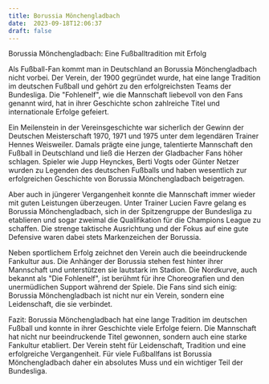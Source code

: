 ```yaml
---
title: Borussia Mönchengladbach
date:  2023-09-18T12:06:37
draft: false
---
```


Borussia Mönchengladbach: Eine Fußballtradition mit Erfolg

Als Fußball-Fan kommt man in Deutschland an Borussia Mönchengladbach nicht vorbei. Der Verein, der 1900 gegründet wurde, hat eine lange Tradition im deutschen Fußball und gehört zu den erfolgreichsten Teams der Bundesliga. Die "Fohlenelf", wie die Mannschaft liebevoll von den Fans genannt wird, hat in ihrer Geschichte schon zahlreiche Titel und internationale Erfolge gefeiert.

Ein Meilenstein in der Vereinsgeschichte war sicherlich der Gewinn der Deutschen Meisterschaft 1970, 1971 und 1975 unter dem legendären Trainer Hennes Weisweiler. Damals prägte eine junge, talentierte Mannschaft den Fußball in Deutschland und ließ die Herzen der Gladbacher Fans höher schlagen. Spieler wie Jupp Heynckes, Berti Vogts oder Günter Netzer wurden zu Legenden des deutschen Fußballs und haben wesentlich zur erfolgreichen Geschichte von Borussia Mönchengladbach beigetragen.

Aber auch in jüngerer Vergangenheit konnte die Mannschaft immer wieder mit guten Leistungen überzeugen. Unter Trainer Lucien Favre gelang es Borussia Mönchengladbach, sich in der Spitzengruppe der Bundesliga zu etablieren und sogar zweimal die Qualifikation für die Champions League zu schaffen. Die strenge taktische Ausrichtung und der Fokus auf eine gute Defensive waren dabei stets Markenzeichen der Borussia.

Neben sportlichem Erfolg zeichnet den Verein auch die beeindruckende Fankultur aus. Die Anhänger der Borussia stehen fest hinter ihrer Mannschaft und unterstützen sie lautstark im Stadion. Die Nordkurve, auch bekannt als "Die Fohlenelf", ist berühmt für ihre Choreografien und den unermüdlichen Support während der Spiele. Die Fans sind sich einig: Borussia Mönchengladbach ist nicht nur ein Verein, sondern eine Leidenschaft, die sie verbindet.

Fazit: Borussia Mönchengladbach hat eine lange Tradition im deutschen Fußball und konnte in ihrer Geschichte viele Erfolge feiern. Die Mannschaft hat nicht nur beeindruckende Titel gewonnen, sondern auch eine starke Fankultur etabliert. Der Verein steht für Leidenschaft, Tradition und eine erfolgreiche Vergangenheit. Für viele Fußballfans ist Borussia Mönchengladbach daher ein absolutes Muss und ein wichtiger Teil der Bundesliga.